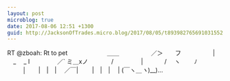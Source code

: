 ```yaml
---
layout: post
microblog: true
date: 2017-08-06 12:51 +1300
guid: http://JacksonOfTrades.micro.blog/2017/08/05/t893982765691031552.html
---
```

RT @zboah: Rt to pet 
　　　　　　 ＿＿
　　　　　／＞　　フ
　　　　　|  　_　 _ l
　 　　　／` ミ＿xノ
　　 　 /　　　 　 |
　　　 /　 ヽ　　 ﾉ
　 　 │　　|　|　|
　／￣|　　 |　|　|
　| (￣ヽ＿_ヽ_)__)…

